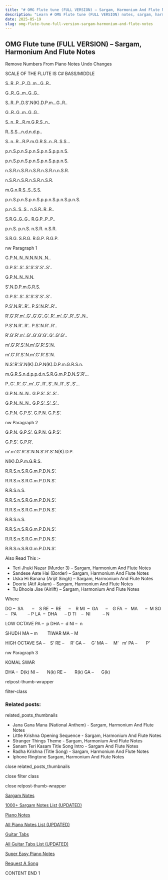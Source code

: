 ```yaml
---
title: "# OMG Flute tune (FULL VERSION) – Sargam, Harmonium And Flute Notes"
description: "Learn # OMG Flute tune (FULL VERSION) notes, sargam, harmonium notations and flute notes. Easy step-by-step tutorial for beginners."
date: 2025-05-19
slug: omg-flute-tune-full-version-sargam-harmonium-and-flute-notes
---
```


## OMG Flute tune (FULL VERSION) – Sargam, Harmonium And Flute Notes

Remove Numbers From Piano Notes
Undo Changes

SCALE OF THE FLUTE IS C# BASS/MIDDLE

S..R..P…P..D..m…G..R..

G..R..G..m..G..G..

S..R..P..D.S’.N(K).D.P.m…G..R..

G..R..G..m..G..G..

S..n..R…R.m.G.R.S..n..

R..S.S…n.d.n.d.p..

S..n..R…R.P.m.G.R.S..n..R..S.S…

p.n.S.p.n.S.p.n.S.p.n.S.p.p.n.S.

p.n.S.p.n.S.p.n.S.p.n.S.p.p.n.S.

n.S.R.n.S.R.n.S.R.n.S.R.n.n.S.R.

n.S.R.n.S.R.n.S.R.n.S.R.

m.G.n.R.S..S..S.S.

p.n.S.p.n.S.p.n.S.p.p.n.S.p.n.S.p.n.S.

p.n.S..S..S.. n.S.R..R..R..

S.R.G..G..G.. R.G.P..P..P..

p.n.S. p.n.S. n.S.R. n.S.R.

S.R.G. S.R.G. R.G.P. R.G.P.

nw Paragraph 1

G.P.N..N..N.N.N.N..N..

G.P.S’..S’..S’.S’.S’.S’..S’..

G.P.N..N..N.N.

S’.N.D.P.m.G.R.S.

G.P.S’..S’..S’.S’.S’.S’..S’..

P.S’.N.R’..R’.. P.S’.N.R’..R’..

R’.G’.R’.m’..G’..G’.G’..G’..R’..m’..G’..R’..S’..N..

P.S’.N.R’..R’.. P.S’.N.R’..R’..

R’.G’.R’.m’..G’..G’.G’.G’..G’..G’.G’..

m’.G’.R’.S’.N.m’.G’.R’.S’.N.

m’.G’.R’.S’.N.m’.G’.R’.S’.N.

N.S’.R’.S’.N(K).D.P.N(K).D.P.m.G.R.S.n.

m.G.R.S.n.d.p.p.d.n.S.R.G.m.P.D.N.S’.R’…

P..G’..R’..G’..m’..G’..R’..S’..N..R’..S’..S’…

G.P.N..N..N.. G.P.S’..S’..S’..

G.P.N..N..N.. G.P.S’..S’..S’..

G.P.N. G.P.S’. G.P.N. G.P.S’.

nw Paragraph 2

G.P.N. G.P.S’. G.P.N. G.P.S’.

G.P.S’. G.P.R’.

m’.m’.G’.R’.S’.N.N.S’.R’.S’.N(K).D.P.

N(K).D.P.m.G.R.S.

R.R.S.n.S.R.G.m.P.D.N.S’.

R.R.S.n.S.R.G.m.P.D.N.S’.

R.R.S.n.S.

R.R.S.n.S.R.G.m.P.D.N.S’.

R.R.S.n.S.R.G.m.P.D.N.S’.

R.R.S.n.S.

R.R.S.n.S.R.G.m.P.D.N.S’.

R.R.S.n.S.R.G.m.P.D.N.S’.

R.R.S.n.S.R.G.m.P.D.N.S’.

Also Read This :-

* Teri Jhuki Nazar (Murder 3) – Sargam, Harmonium And Flute Notes
* Sandese Aate Hai (Border) – Sargam, Harmonium And Flute Notes
* Uska Hi Banana (Arijit Singh) – Sargam, Harmonium And Flute Notes
* Doorie (Atif Aslam) – Sargam, Harmonium And Flute Notes
* Tu Bhoola Jise (Airlift) – Sargam, Harmonium And Flute Notes

Where

DO –  SA       –    S
RE  –  RE      –    R
MI  –  GA      –    G
FA  –   MA      –  M
SO  –   PA         – P
LA  –  DHA      – D
TI    –  NI          – N

LOW OCTAVE
PA –  p
DHA –  d
NI –  n

SHUDH MA – m        TIWAR MA – M

HIGH OCTAVE
SA –    S’
RE –     R’
GA –     G’
MA –     M’   m’
PA –       P’

nw Paragraph 3

KOMAL SWAR

DHA –  D(k)
NI –       N(k)
RE –       R(k)
GA –      G(k)

relpost-thumb-wrapper

filter-class

### Related posts:

related_posts_thumbnails

* Jana Gana Mana (National Anthem) - Sargam, Harmonium And Flute Notes
* Little Krishna Opening Sequence - Sargam, Harmonium And Flute Notes
* Stranger Things Theme - Sargam, Harmonium And Flute Notes
* Sanam Teri Kasam Title Song Intro - Sargam And Flute Notes
* Radha Krishna (Title Song) - Sargam, Harmonium And Flute Notes
* Iphone Ringtone Sargam, Harmonium And Flute Notes

close related_posts_thumbnails

close filter class

close relpost-thumb-wrapper

[Sargam Notes](/sargam-notes.html)

[1000+ Sargam Notes List (UPDATED)](/all-songs-list-sargam-notes.html)

[Piano Notes](/piano-notes.html)

[All Piano Notes List (UPDATED)](/all-songs-list-piano-notes.html)

[Guitar Tabs](/guitar-tabs.html)

[All Guitar Tabs List (UPDATED)](/all-songs-list-guitar-tabs.html)

[Super Easy Piano Notes](https://studywall.in/)

[Request A Song](/request-a-song.html)

CONTENT END 1

